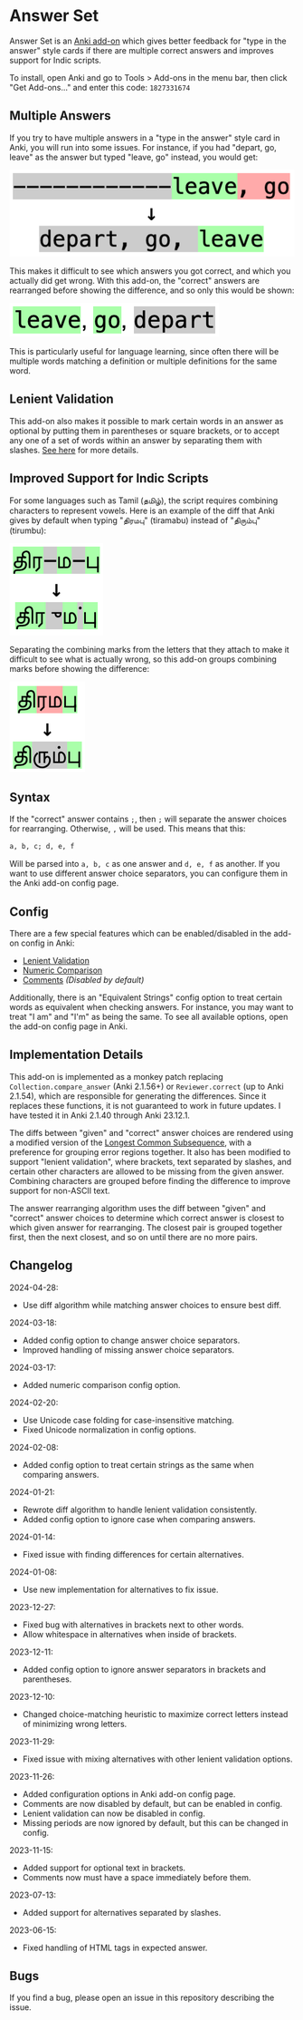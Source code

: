# Answer Set

Answer Set is an [Anki add-on](https://ankiweb.net/shared/info/1827331674)
which gives better feedback for "type in the answer" style cards if there are
multiple correct answers and improves support for Indic scripts.

To install, open Anki and go to Tools > Add-ons in the menu bar, then click
"Get Add-ons..." and enter this code: `1827331674`

## Multiple Answers

If you try to have multiple answers in a "type in the answer" style card in
Anki, you will run into some issues. For instance, if you had "depart, go,
leave" as the answer but typed "leave, go" instead, you would get:

![Old difference for multiple words](img/leave_old.png)

This makes it difficult to see which answers you got correct, and which you
actually did get wrong. With this add-on, the "correct" answers are rearranged
before showing the difference, and so only this would be shown:

![New difference for multiple words](img/leave_new.png)

This is particularly useful for language learning, since often there will be
multiple words matching a definition or multiple definitions for the same word.

## Lenient Validation

This add-on also makes it possible to mark certain words in an answer as
optional by putting them in parentheses or square brackets, or to accept any
one of a set of words within an answer by separating them with slashes.
[See here](doc/lenient_validation.md) for more details.

## Improved Support for Indic Scripts

For some languages such as Tamil (தமிழ்), the script requires combining
characters to represent vowels. Here is an example of the diff that Anki gives
by default when typing "திரமபு" (tiramabu) instead of "திரும்பு" (tirumbu):

![Old difference for Tamil word](img/tamil_old.png)

Separating the combining marks from the letters that they attach to make it
difficult to see what is actually wrong, so this add-on groups combining marks
before showing the difference:

![New difference for Tamil word](img/tamil_new.png)

## Syntax

If the "correct" answer contains `;`, then `;` will separate the answer choices
for rearranging. Otherwise, `,` will be used. This means that this:

```txt
a, b, c; d, e, f
```

Will be parsed into `a, b, c` as one answer and `d, e, f` as another. If you
want to use different answer choice separators, you can configure them in the
Anki add-on config page.

## Config

There are a few special features which can be enabled/disabled in the add-on
config in Anki:

* [Lenient Validation](doc/lenient_validation.md)
* [Numeric Comparison](doc/numeric_comparison.md)
* [Comments](doc/comments.md) *(Disabled by default)*

Additionally, there is an "Equivalent Strings" config option to treat certain
words as equivalent when checking answers. For instance, you may want to treat
"I am" and "I'm" as being the same. To see all available options, open the
add-on config page in Anki.

## Implementation Details

This add-on is implemented as a monkey patch replacing
`Collection.compare_answer` (Anki 2.1.56+) or `Reviewer.correct` (up to Anki
2.1.54), which are responsible for generating the differences. Since it replaces
these functions, it is not guaranteed to work in future updates. I have tested
it in Anki 2.1.40 through Anki 23.12.1.

The diffs between "given" and "correct" answer choices are rendered using a
modified version of the [Longest Common Subsequence][LCS], with a preference for
grouping error regions together. It also has been modified to support "lenient
validation", where brackets, text separated by slashes, and certain other
characters are allowed to be missing from the given answer. Combining characters
are grouped before finding the difference to improve support for non-ASCII text.

The answer rearranging algorithm uses the diff between "given" and "correct"
answer choices to determine which correct answer is closest to which given
answer for rearranging. The closest pair is grouped together first, then the
next closest, and so on until there are no more pairs.

[LCS]: https://en.wikipedia.org/wiki/Longest_common_subsequence

## Changelog

2024-04-28:

* Use diff algorithm while matching answer choices to ensure best diff.

2024-03-18:

* Added config option to change answer choice separators.
* Improved handling of missing answer choice separators.

2024-03-17:

* Added numeric comparison config option.

2024-02-20:

* Use Unicode case folding for case-insensitive matching.
* Fixed Unicode normalization in config options.

2024-02-08:

* Added config option to treat certain strings as the same when comparing answers.

2024-01-21:

* Rewrote diff algorithm to handle lenient validation consistently.
* Added config option to ignore case when comparing answers.

2024-01-14:

* Fixed issue with finding differences for certain alternatives.

2024-01-08:

* Use new implementation for alternatives to fix issue.

2023-12-27:

* Fixed bug with alternatives in brackets next to other words.
* Allow whitespace in alternatives when inside of brackets.

2023-12-11:

* Added config option to ignore answer separators in brackets and parentheses.

2023-12-10:

* Changed choice-matching heuristic to maximize correct letters instead of minimizing wrong letters.

2023-11-29:

* Fixed issue with mixing alternatives with other lenient validation options.

2023-11-26:

* Added configuration options in Anki add-on config page.
* Comments are now disabled by default, but can be enabled in config.
* Lenient validation can now be disabled in config.
* Missing periods are now ignored by default, but this can be changed in config.

2023-11-15:

* Added support for optional text in brackets.
* Comments now must have a space immediately before them.

2023-07-13:

* Added support for alternatives separated by slashes.

2023-06-15:

* Fixed handling of HTML tags in expected answer.

## Bugs

If you find a bug, please open an issue in this repository describing the issue.
